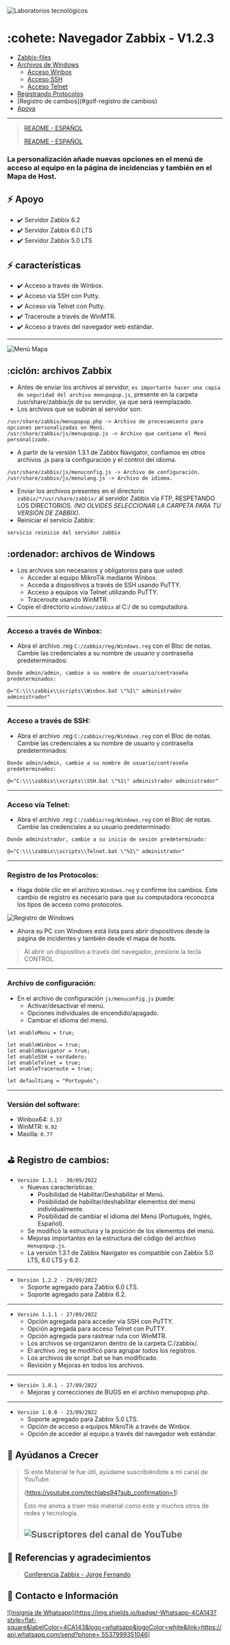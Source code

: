 ![Laboratorios tecnológicos](https://techlabs.net.br/wp-content/uploads/2021/09/logo_blog.png)

# :cohete: Navegador Zabbix - V1.2.3

* [Zabbix-files](#cyclone-zabbix-files)
* [Archivos de Windows](#computer-windows-files)
  * [Acceso Winbox](#winbox-acceso)
  * [Acceso SSH](#acceso-vía-ssh)
  * [Acceso Telnet](#acceso-vía-telnet)
* [Registrando Protocolos](#registrando-los-protocolos)
* [Registro de cambios](#golf-registro de cambios)
* [Apoya](#sparkling_heart-ayúdanos-a-crecer)

---

>[README - ESPAÑOL](readme/en/README.md)
>
>[README - ESPAÑOL](readme/es/README.md)

### La personalización añade nuevas opciones en el menú de acceso al equipo en la página de incidencias y también en el Mapa de Host.

## :zap: Apoyo

* :heavy_check_mark: Servidor Zabbix 6.2
* :heavy_check_mark: Servidor Zabbix 6.0 LTS
* :heavy_check_mark: Servidor Zabbix 5.0 LTS

## :zap: características
* :heavy_check_mark: Acceso a través de Winbox.
* :heavy_check_mark: Acceso vía SSH con Putty.
* :heavy_check_mark: Acceso vía Telnet con Putty.
* :heavy_check_mark: Traceroute a través de WinMTR.
* :heavy_check_mark: Acceso a través del navegador web estándar.

---

![Menú Mapa](assets/img.png)

## :ciclón: archivos Zabbix
* Antes de enviar los archivos al servidor, `es importante hacer una copia de seguridad del archivo menupopup.js`, presente en la carpeta /usr/share/zabbix/js de su servidor, ya que será reemplazado.
* Los archivos que se subirán al servidor son:
```
/usr/share/zabbix/menupopup.php -> Archivo de procesamiento para opciones personalizadas en Menú.
/usr/share/zabbix/js/menupopup.js -> Archivo que contiene el Menú personalizado.
```
* A partir de la versión 1.3.1 de Zabbix Navigator, confiamos en otros archivos .js para la configuración y el control del idioma.
```
/usr/share/zabbix/js/menuconfig.js -> Archivo de configuración.
/usr/share/zabbix/js/menulang.js -> Archivo de idioma.
```
* Enviar los archivos presentes en el directorio `zabbix/*/usr/share/zabbix/` al servidor Zabbix vía FTP, RESPETANDO LOS DIRECTORIOS. *(NO OLVIDES SELECCIONAR LA CARPETA PARA TU VERSIÓN DE ZABBIX)*.
* Reiniciar el servicio Zabbix:
```
servicio reinicio del servidor zabbix
```

## :ordenador: archivos de Windows
* Los archivos son necesarios y obligatorios para que usted:
  * Acceder al equipo MikroTik mediante Winbox.
  * Acceda a dispositivos a través de SSH usando PuTTY.
  * Acceso a equipos vía Telnet utilizando PuTTY.
  * Traceroute usando WinMTR.
* Copie el directorio `windows/zabbix` al C:/ de su computadora.

---
### Acceso a través de Winbox:
* Abra el archivo .reg `C:/zabbix/reg/Windows.reg` con el Bloc de notas. Cambie las credenciales a su nombre de usuario y contraseña predeterminados:
```
Donde admin/admin, cambie a su nombre de usuario/contraseña predeterminados:

@="C:\\\\zabbix\\scripts\\Winbox.bat \"%1\" administrador administrador"
```

---

### Acceso a través de SSH:
* Abra el archivo .reg `C:/zabbix/reg/Windows.reg` con el Bloc de notas. Cambie las credenciales a su nombre de usuario y contraseña predeterminados:
```
Donde admin/admin, cambie a su nombre de usuario/contraseña predeterminados:

@="C:\\\\zabbix\\scripts\\SSH.bat \"%1\" administrador administrador"
```

---

### Acceso vía Telnet:
* Abra el archivo .reg `C:/zabbix/reg/Windows.reg` con el Bloc de notas. Cambie las credenciales a su usuario predeterminado:
```
Donde administrador, cambie a su inicio de sesión predeterminado:

@="C:\\\\zabbix\\scripts\\Telnet.bat \"%1\" administrador"
```

---

### Registro de los Protocolos:
* Haga doble clic en el archivo `Windows.reg` y confirme los cambios. Este cambio de registro es necesario para que su computadora reconozca los tipos de acceso como protocolos.

![Registro de Windows](activos/img_2.png)

* Ahora su PC con Windows está lista para abrir dispositivos desde la página de incidentes y también desde el mapa de hosts.

> Al abrir un dispositivo a través del navegador, presione la tecla CONTROL.

---

### Archivo de configuración:
* En el archivo de configuración `js/menuconfig.js` puede:
  * Activar/desactivar el menú.
  * Opciones individuales de encendido/apagado.
  * Cambiar el idioma del menú.
```
let enableMenu = true;

let enableWinbox = true;
let enableNavigator = true;
let enableSSH = verdadero;
let enableTelnet = true;
let enableTraceroute = true;

let defaultLang = "Portugués";
```
---

### Versión del software:
* Winbox64: `3.37`
* WinMTR: `0.92`
* Masilla: `0.77`

## :golf: Registro de cambios:
* `Versión 1.3.1 - 30/09/2022`
  * Nuevas características:
    * Posibilidad de Habilitar/Deshabilitar el Menú.
    * Posibilidad de habilitar/deshabilitar elementos del menú individualmente.
    * Posibilidad de cambiar el idioma del Menú (Portugués, Inglés, Español).
  * Se modificó la estructura y la posición de los elementos del menú.
  * Mejoras importantes en la estructura del código del archivo `menupopup.js`.
  * La versión 1.3.1 de Zabbix Navigator es compatible con Zabbix 5.0 LTS, 6.0 LTS y 6.2.
---
* `Versión 1.2.2 - 29/09/2022`
  * Soporte agregado para Zabbix 6.0 LTS.
  * Soporte agregado para Zabbix 6.2.
---
* `Versión 1.1.1 - 27/09/2022`
  * Opción agregada para acceder vía SSH con PuTTY.
  * Opción agregada para acceso Telnet con PuTTY.
  * Opción agregada para rastrear ruta con WinMTR.
  * Los archivos se organizaron dentro de la carpeta C:/zabbix/.
  * El archivo .reg se modificó para agrupar todos los registros.
  * Los archivos de script .bat se han modificado.
  * Revisión y Mejoras en todos los archivos.
---
* `Versión 1.0.1 - 27/09/2022`
  * Mejoras y correcciones de BUGS en el archivo menupopup.php.
---
* `Versión 1.0.0 - 23/09/2022`
  * Soporte agregado para Zabbix 5.0 LTS.
  * Opción de acceso a equipos MikroTik a través de Winbox.
  * Opción de acceder al equipo a través del navegador web estándar.

## :sparkling_heart: Ayúdanos a Crecer
>Si este Material te fue útil, ayúdame suscribiéndote a mi canal de YouTube.
>
>(https://youtube.com/techlabs94?sub_confirmation=1)
>
>Esto me anima a traer más material como este y muchos otros de redes y tecnología.
>
>## ![Suscriptores del canal de YouTube](https://img.shields.io/youtube/channel/subscribers/UCWN6suTq5sZGqnSLos992Yw?style=social)


## :blue_book: Referencias y agradecimientos
> [Conferencia Zabbix - Jorge Fernando](https://pt.slideshare.net/JorgeFernandoMatsudo/zabbix-conference-2018v2-95430345)

## :iphone: Contacto e Información
[![Insignia de Whatsapp](https://img.shields.io/badge/-Whatsapp-4CA143?style=flat-square&labelColor=4CA143&logo=whatsapp&logoColor=white&link=https://api.whatsapp.com/send?phone= 5537999351046)](https://api.whatsapp.com/send?phone=5537999351046)